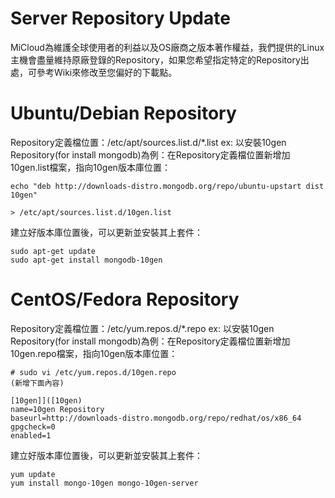 Server Repository Update
===

MiCloud為維護全球使用者的利益以及OS廠商之版本著作權益，我們提供的Linux主機會盡量維持原廠登錄的Repository，如果您希望指定特定的Repository出處，可參考Wiki來修改至您偏好的下載點。

Ubuntu/Debian Repository
===
Repository定義檔位置：/etc/apt/sources.list.d/*.list
ex: 以安裝10gen Repository(for install mongodb)為例：在Repository定義檔位置新增加10gen.list檔案，指向10gen版本庫位置：

```
echo "deb http://downloads-distro.mongodb.org/repo/ubuntu-upstart dist 10gen"

> /etc/apt/sources.list.d/10gen.list
```

建立好版本庫位置後，可以更新並安裝其上套件：

```
sudo apt-get update
sudo apt-get install mongodb-10gen
```


CentOS/Fedora Repository
===
Repository定義檔位置：/etc/yum.repos.d/*.repo
ex: 以安裝10gen Repository(for install mongodb)為例：在Repository定義檔位置新增加10gen.repo檔案，指向10gen版本庫位置：

```
# sudo vi /etc/yum.repos.d/10gen.repo
(新增下面內容)

[10gen]]([10gen)
name=10gen Repository
baseurl=http://downloads-distro.mongodb.org/repo/redhat/os/x86_64
gpgcheck=0
enabled=1
```

建立好版本庫位置後，可以更新並安裝其上套件：

```
yum update
yum install mongo-10gen mongo-10gen-server
```

